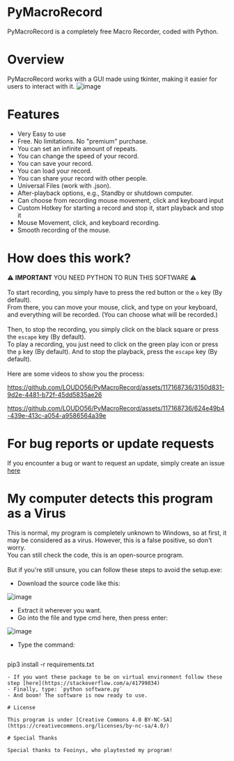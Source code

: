 # PyMacroRecord
PyMacroRecord is a completely free Macro Recorder, coded with Python.

# Overview
PyMacroRecord works with a GUI made using tkinter, making it easier for users to interact with it.
![image](https://github.com/LOUDO56/PyMacroRecord/assets/117168736/2a1b2d0e-d950-40ad-84e2-971464058664)

# Features
- Very Easy to use
- Free. No limitations. No "premium" purchase.
- You can set an infinite amount of repeats.
- You can change the speed of your record.
- You can save your record.
- You can load your record.
- You can share your record with other people.
- Universal Files (work with .json).
- After-playback options, e.g., Standby or shutdown computer.
- Can choose from recording mouse movement, click and keyboard input
- Custom Hotkey for starting a record and stop it, start playback and stop it
- Mouse Movement, click, and keyboard recording.
- Smooth recording of the mouse.

# How does this work?

⚠️ **IMPORTANT** YOU NEED PYTHON TO RUN THIS SOFTWARE ⚠️
\
\
To start recording, you simply have to press the red button or the `o` key (By default).\
From there, you can move your mouse, click, and type on your keyboard, and everything will be recorded. (You can choose what will be recorded.)
\
\
Then, to stop the recording, you simply click on the black square or press the `escape` key (By default).\
To play a recording, you just need to click on the green play icon or press the `p` key (By default).
And to stop the playback, press the `escape` key (By default).
\
\
Here are some videos to show you the process:




https://github.com/LOUDO56/PyMacroRecord/assets/117168736/3150d831-9d2e-4481-b72f-45dd5835ae26



https://github.com/LOUDO56/PyMacroRecord/assets/117168736/624e49b4-439e-413c-a054-a9586564a39e





# For bug reports or update requests
If you encounter a bug or want to request an update, simply create an issue [here](https://github.com/LOUDO56/PyMacroRecord/issues)

# My computer detects this program as a Virus

This is normal, my program is completely unknown to Windows, so at first, it may be considered as a virus. However, this is a false positive, so don't worry.\
You can still check the code, this is an open-source program.
\
\
But if you're still unsure, you can follow these steps to avoid the setup.exe:

- Download the source code like this:

![image](https://github.com/LOUDO56/PyMacroRecord/assets/117168736/ed511c68-da60-4cb9-b3be-25c0010e5b42)


- Extract it wherever you want.
- Go into the file and type cmd here, then press enter:

![image](https://github.com/LOUDO56/PyMacroRecord/assets/117168736/59bfd20b-0b86-4efc-86cd-dd4dec856c17)

- Type the command:
  ```bash
 pip3 install -r requirements.txt
  ```
  - If you want these package to be on virtual environment follow these step [here](https://stackoverflow.com/a/41799834)
- Finally, type: `python software.py`
- And boom! The software is now ready to use.

# License

This program is under [Creative Commons 4.0 BY-NC-SA](https://creativecommons.org/licenses/by-nc-sa/4.0/)

# Special Thanks

Special thanks to Fooinys, who playtested my program!

